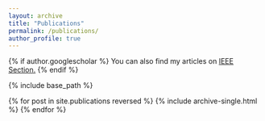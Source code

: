 ```yaml
---
layout: archive
title: "Publications"
permalink: /publications/
author_profile: true
---
```


{% if author.googlescholar %}
  You can also find my articles on <u><a href="{{author.googlescholar}}"> IEEE Section</a>.</u>
{% endif %}

{% include base_path %}

{% for post in site.publications reversed %}
  {% include archive-single.html %}
{% endfor %}
